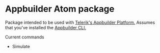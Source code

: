 # Appbuilder Atom package

Package intended to be used with [Telerik's Appbuilder Platform.](http://www.telerik.com/platform#overview)
Assumes that you've installed the [Appbuilder CLI.](http://www.telerik.com/appbuilder/command-line-interface)

Current commands
+ Simulate
